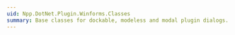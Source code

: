 ```yaml
---
uid: Npp.DotNet.Plugin.Winforms.Classes
summary: Base classes for dockable, modeless and modal plugin dialogs.
---
```

